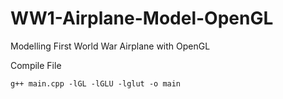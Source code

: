 # WW1-Airplane-Model-OpenGL
Modelling First World War Airplane with OpenGL

Compile File
```shell
g++ main.cpp -lGL -lGLU -lglut -o main
```